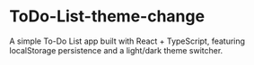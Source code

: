 # ToDo-List-theme-change
A simple To-Do List app built with React + TypeScript, featuring localStorage persistence and a light/dark theme switcher.
